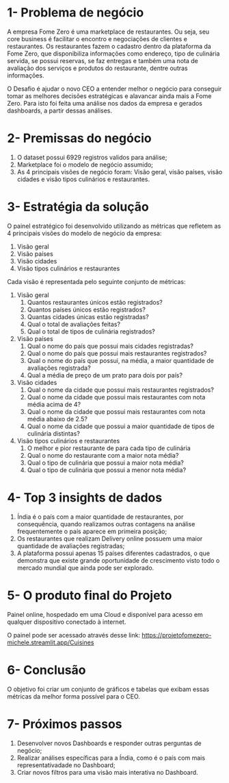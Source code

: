 # 1- Problema de negócio
A empresa Fome Zero é uma marketplace de restaurantes. Ou seja, seu core business é facilitar o encontro e negociações de clientes e restaurantes. Os restaurantes fazem o cadastro dentro da plataforma da Fome Zero, que disponibiliza informações como endereço, tipo de culinária servida, se possui reservas, se faz entregas e também uma nota de avaliação dos serviços e produtos do restaurante, dentre outras informações.

O Desafio é ajudar o novo CEO a entender melhor o negócio para conseguir tomar as melhores decisões estratégicas e alavancar ainda mais a Fome Zero. Para isto foi feita uma análise nos dados da empresa e gerados dashboards, a partir dessas análises.

# 2- Premissas do negócio
1. O dataset possui 6929 registros validos para análise;
2. Marketplace foi o modelo de negócio assumido;
3. As 4 principais visões de negócio foram: Visão geral, visão países, visão cidades e visão tipos culinários e restaurantes.

# 3- Estratégia da solução
O painel estratégico foi desenvolvido utilizando as métricas que refletem as 4 principais visões do modelo de negócio da empresa:
1. Visão geral
2. Visão países
3. Visão cidades
4. Visão tipos culinários e restaurantes
   
Cada visão é representada pelo seguinte conjunto de métricas:
1. Visão geral
	1. Quantos restaurantes únicos estão registrados?
	2. Quantos países únicos estão registrados?
	3. Quantas cidades únicas estão registradas?
	4. Qual o total de avaliações feitas?
	5. Qual o total de tipos de culinária registrados?
2. Visão países
	1. Qual o nome do país que possui mais cidades registradas?
	2. Qual o nome do país que possui mais restaurantes registrados?
	3. Qual o nome do país que possui, na média, a maior quantidade de avaliações registrada?
	4. Qual a média de preço de um prato para dois por país?
3. Visão cidades
	1. Qual o nome da cidade que possui mais restaurantes registrados?
	2. Qual o nome da cidade que possui mais restaurantes com nota média acima de 4?
	3. Qual o nome da cidade que possui mais restaurantes com nota média abaixo de 2.5?
	4. Qual o nome da cidade que possui a maior quantidade de tipos de culinária distintas?
4. Visão tipos culinários e restaurantes
	1. O melhor e pior restaurante de para cada tipo de culinária
	2. Qual o nome do restaurante com a maior nota média?
	3. Qual o tipo de culinária que possui a maior nota média?
	4. Qual o tipo de culinária que possui a menor nota média?
# 4- Top 3 insights de dados
1. Índia é o país com a maior quantidade de restaurantes, por consequência, quando realizamos outras contagens na análise frequentemente o país aparece em primeira posição;
2. Os restaurantes que realizam Delivery online possuem uma maior quantidade de avaliações registradas;
3. A plataforma possui apenas 15 países diferentes cadastrados, o que demonstra que existe grande oportunidade de crescimento visto todo o mercado mundial que ainda pode ser explorado.

# 5- O produto final do Projeto
Painel online, hospedado em uma Cloud e disponível para acesso em qualquer dispositivo conectado à internet.

O painel pode ser acessado através desse link: https://projetofomezero-michele.streamlit.app/Cuisines
# 6- Conclusão
O objetivo foi criar um conjunto de gráficos e tabelas que exibam essas métricas da melhor forma possível para o CEO.

# 7- Próximos passos
1. Desenvolver novos Dashboards e responder outras perguntas de negócio;
2. Realizar análises específicas para a Índia, como é o país com mais representativadade no Dashboard;
3. Criar novos filtros para uma visão mais interativa no Dashboard.
